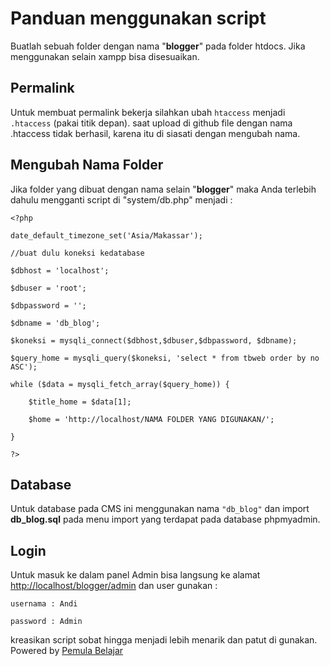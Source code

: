 # Panduan menggunakan script 

Buatlah sebuah folder dengan nama "**blogger**" pada folder htdocs. Jika menggunakan selain xampp bisa disesuaikan.

## Permalink

Untuk membuat permalink bekerja silahkan ubah `htaccess` menjadi `.htaccess` (pakai titik depan). saat upload di github file dengan nama .htaccess tidak berhasil, karena itu di siasati dengan mengubah nama.

## Mengubah Nama Folder

Jika folder yang dibuat dengan nama selain "**blogger**" maka Anda terlebih dahulu mengganti script di "system/db.php" menjadi :

```
<?php

date_default_timezone_set('Asia/Makassar');

//buat dulu koneksi kedatabase

$dbhost = 'localhost';

$dbuser = 'root';

$dbpassword = '';

$dbname = 'db_blog';

$koneksi = mysqli_connect($dbhost,$dbuser,$dbpassword, $dbname);

$query_home = mysqli_query($koneksi, 'select * from tbweb order by no ASC');

while ($data = mysqli_fetch_array($query_home)) {

	$title_home = $data[1];

    $home = 'http://localhost/NAMA FOLDER YANG DIGUNAKAN/';

}

?>

```

## Database

Untuk database pada CMS ini menggunakan nama `"db_blog"` dan import **db_blog.sql** pada menu import yang terdapat pada database phpmyadmin.


## Login

Untuk masuk ke dalam panel Admin bisa langsung ke alamat <http://localhost/blogger/admin> dan user gunakan :

`usernama : Andi`

`password : Admin`

kreasikan script sobat hingga menjadi lebih menarik dan patut di gunakan. Powered by [Pemula Belajar](http://pemulabelajar.com "Tutorial Belajar Untuk Pemula")